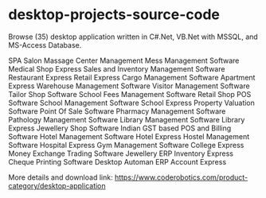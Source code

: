 # desktop-projects-source-code
Browse (35) desktop application written in C#.Net, VB.Net with MSSQL, and MS-Access Database.

SPA Salon Massage Center Management
Mess Management Software
Medical Shop Express
Sales and Inventory Management Software
Restaurant Express
Retail Express
Cargo Management Software
Apartment Express
Warehouse Management Software
Visitor Management Software
Tailor Shop Software
School Fees Management Software
Retail Shop POS Software
School Management Software
School Express
Property Valuation Software
Point Of Sale Software
Pharmacy Management Software
Pathology Management Software
Library Management Software
Library Express
Jewellery Shop Software
Indian GST based POS and Billing Software
Hotel Management Software
Hotel Express
Hostel Management Software
Hospital Express
Gym Management Software
College Express
Money Exchange Trading Software
Jewellery ERP
Inventory Express
Cheque Printing Software
Desktop Automan ERP
Account Express


More details and download link:
https://www.coderobotics.com/product-category/desktop-application
